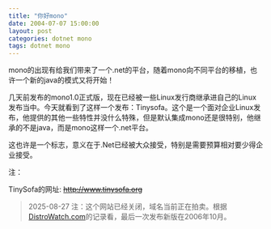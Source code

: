 ```yaml
---
title: "你好mono"
date: 2004-07-07 15:00:00
layout: post
categories: dotnet mono
tags: dotnet mono
---
```


mono的出现有给我们带来了一个.net的平台，随着mono向不同平台的移植，也许一个新的java的模式又将开始！

几天前发布的mono1.0正式版，现在已经被一些Linux发行商继承进自己的Linux发布当中。今天就看到了这样一个发布：Tinysofa。这个是一个面对企业Linux发布，他提供的其他一些特性并没什么特殊，但是默认集成mono还是很特别，他继承的不是java，而是mono这样一个.net平台。

这也许是一个标志，意义在于.Net已经被大众接受，特别是需要预算相对要少得企业接受。

注：

TinySofa的网址: ~~http://www.tinysofa.org~~

> 2025-08-27 注：这个网站已经关闭，域名当前正在拍卖。根据[DistroWatch.com](https://distrowatch.com/table.php?distribution=Tinysofa)的记录看，最后一次发布新版在2006年10月。